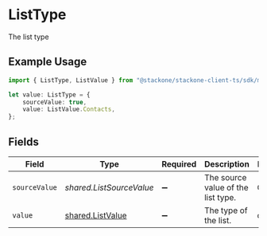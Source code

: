 # ListType

The list type

## Example Usage

```typescript
import { ListType, ListValue } from "@stackone/stackone-client-ts/sdk/models/shared";

let value: ListType = {
    sourceValue: true,
    value: ListValue.Contacts,
};
```

## Fields

| Field                                                       | Type                                                        | Required                                                    | Description                                                 | Example                                                     |
| ----------------------------------------------------------- | ----------------------------------------------------------- | ----------------------------------------------------------- | ----------------------------------------------------------- | ----------------------------------------------------------- |
| `sourceValue`                                               | *shared.ListSourceValue*                                    | :heavy_minus_sign:                                          | The source value of the list type.                          | Contacts                                                    |
| `value`                                                     | [shared.ListValue](../../../sdk/models/shared/listvalue.md) | :heavy_minus_sign:                                          | The type of the list.                                       | contacts                                                    |
